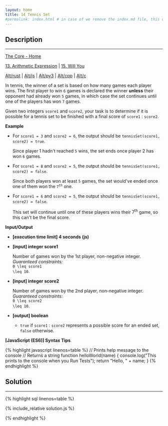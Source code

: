 ```yaml
---
layout: home
title: 14 Tennis Set
#permalink: index.html # in case of we remove the index.md file, this doc will be the index page
---
```


<div class="row">
<div class="columnStmt" markdown="1">

## Description
------

[The Core - Home](../../code-signal-arcade-thecore/README.html)

[13. Arithmetic Expression](../13_arithmeticExpression/README.html) | [15. Will You](../15_willYou/README.html)

[Alt/rust](./Alt_rust/README.md) | [Alt/js](./Alt_js/README.html) | [Alt/py3](./Alt_py3/README.md) | [Alt/cpp](./Alt_cpp/README.md) | [Alt/c](./Alt_c/README.md)

In tennis, the winner of a set is based on how many games each player wins. The first player to win <code>6</code> games is declared the winner **unless** their opponent had already won <code>5</code> games, in which case the set continues until one of the players has won <code>7</code> games.

Given two integers <code>score1</code> and <code>score2</code>, your task is to determine if it is possible for a tennis set to be finished with a final score of <code>score1</code> : <code>score2</code>.


**Example**

* For <code>score1 = 3</code> and <code>score2 = 6</code>, the output should be
<code>tennisSet(score1, score2) = true</code>.

    Since player 1 hadn't reached <code>5</code> wins, the set ends once player 2 has won <code>6</code> games.

* For <code>score1 = 8</code> and <code>score2 = 5</code>, the output should be
<code>tennisSet(score1, score2) = false</code>.

    Since both players won at least <code>5</code> games, the set would've ended once one of them won the <code>7<sup>th</sup></code> one.

* For <code>score1 = 6</code> and <code>score2 = 5</code>, the output should be
<code>tennisSet(score1, score2) = false</code>.

    This set will continue until one of these players wins their 7<sup>th</sup> game, so this can't be the final score.


**Input/Output**

* **[execution time limit] 4 seconds (js)**

* **[input] integer score1**

    Number of games won by the 1st player, non-negative integer.<br>
    _Guaranteed constraints:_<br>
    <code type='math/tex'>0 \leq score1 \leq 10</code>.

* **[input] integer score2**

    Number of games won by the 2nd player, non-negative integer.<br>
    _Guaranteed constraints:_<br>
    <code type='math/tex'>0 \leq score2 \leq 10</code>.

* **[output] boolean**

    * <code>true</code> if <code>score1</code> : <code>score2</code> represents a possible score for an ended set, <code>false</code> otherwise.

**[JavaScript (ES6)] Syntax Tips**

{% highlight javascript linenos=table %}
// Prints help message to the console
// Returns a string
function helloWorld(name) {
    console.log("This prints to the console when you Run Tests");
    return "Hello, " + name;
}
{% endhighlight %}

</div>
<div class="columnSol" markdown="1">

## Solution
------

{% highlight sql linenos=table %}

{% include_relative solution.js %}

{% endhighlight %}

</div>
</div>
